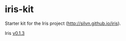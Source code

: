 iris-kit
========

Starter kit for the Iris project (http://silvn.github.io/iris).

Iris [v0.1.3](https://github.com/gingi/iris/releases/tag/0.1.3)
